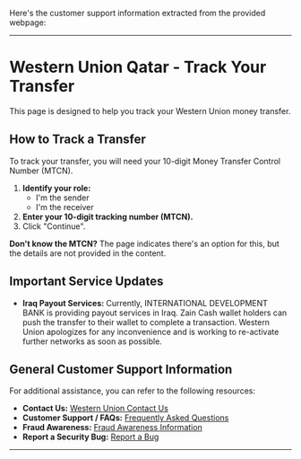Here's the customer support information extracted from the provided webpage:

---

# Western Union Qatar - Track Your Transfer

This page is designed to help you track your Western Union money transfer.

## How to Track a Transfer

To track your transfer, you will need your 10-digit Money Transfer Control Number (MTCN).

1.  **Identify your role:**
    *   I'm the sender
    *   I'm the receiver
2.  **Enter your 10-digit tracking number (MTCN).**
3.  Click "Continue".

**Don't know the MTCN?** The page indicates there's an option for this, but the details are not provided in the content.

## Important Service Updates

*   **Iraq Payout Services:** Currently, INTERNATIONAL DEVELOPMENT BANK is providing payout services in Iraq. Zain Cash wallet holders can push the transfer to their wallet to complete a transaction. Western Union apologizes for any inconvenience and is working to re-activate further networks as soon as possible.

## General Customer Support Information

For additional assistance, you can refer to the following resources:

*   **Contact Us:** [Western Union Contact Us](https://www.westernunion.com/lb/en/contact-us.html)
*   **Customer Support / FAQs:** [Frequently Asked Questions](https://www.westernunion.com/lb/en/frequently-asked-questions.html)
*   **Fraud Awareness:** [Fraud Awareness Information](https://www.westernunion.com/lb/en/fraud-awareness.html)
*   **Report a Security Bug:** [Report a Bug](https://bugcrowd.com/westernunion)

---